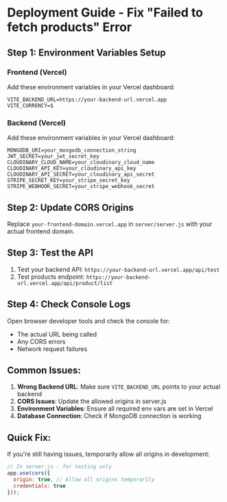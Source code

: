 # Deployment Guide - Fix "Failed to fetch products" Error

## **Step 1: Environment Variables Setup**

### **Frontend (Vercel)**
Add these environment variables in your Vercel dashboard:

```
VITE_BACKEND_URL=https://your-backend-url.vercel.app
VITE_CURRENCY=$
```

### **Backend (Vercel)**
Add these environment variables in your Vercel dashboard:

```
MONGODB_URI=your_mongodb_connection_string
JWT_SECRET=your_jwt_secret_key
CLOUDINARY_CLOUD_NAME=your_cloudinary_cloud_name
CLOUDINARY_API_KEY=your_cloudinary_api_key
CLOUDINARY_API_SECRET=your_cloudinary_api_secret
STRIPE_SECRET_KEY=your_stripe_secret_key
STRIPE_WEBHOOK_SECRET=your_stripe_webhook_secret
```

## **Step 2: Update CORS Origins**

Replace `your-frontend-domain.vercel.app` in `server/server.js` with your actual frontend domain.

## **Step 3: Test the API**

1. Test your backend API: `https://your-backend-url.vercel.app/api/test`
2. Test products endpoint: `https://your-backend-url.vercel.app/api/product/list`

## **Step 4: Check Console Logs**

Open browser developer tools and check the console for:
- The actual URL being called
- Any CORS errors
- Network request failures

## **Common Issues:**

1. **Wrong Backend URL**: Make sure `VITE_BACKEND_URL` points to your actual backend
2. **CORS Issues**: Update the allowed origins in server.js
3. **Environment Variables**: Ensure all required env vars are set in Vercel
4. **Database Connection**: Check if MongoDB connection is working

## **Quick Fix:**

If you're still having issues, temporarily allow all origins in development:

```javascript
// In server.js - for testing only
app.use(cors({ 
  origin: true, // Allow all origins temporarily
  credentials: true 
}));
``` 